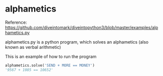 # alphametics
Reference: https://github.com/diveintomark/diveintopython3/blob/master/examples/alphametics.py

alphametics.py is a python program, which solves an alphametics (also known as verbal arithmetic)

This is an example of how to run the program

```Python
alphametics.solve('SEND + MORE == MONEY')
'9567 + 1085 == 10652'
```
